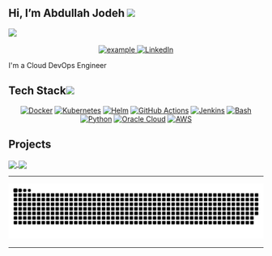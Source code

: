 ## Hi, I’m Abdullah Jodeh <img src = "https://raw.githubusercontent.com/MartinHeinz/MartinHeinz/master/wave.gif" width = 30px> 
<p>
  <a href="https://github.com/DenverCoder1/readme-typing-svg"><img src="https://readme-typing-svg.herokuapp.com?&font=IBM+Plex+Sans&color=abcdef&size=20&lines=Welcome+to+my+GitHub+Profile!;I'm+a+DevOps+Engineer;I'm+also+studying+Computer+Engineering" /></a>
</p>

<p align ="center">	
  <a href="mailto:abdullah.jodeh01@gmail.com?subject=Feedback%20From%20Github&body=Hello," target="_blank">
    <img src="https://img.shields.io/badge/Gmail-D14836?style=for-the-badge&logo=gmail&logoColor=white" alt="example"/>
  </a>
   <a href="https://www.linkedin.com/in/abdullah-jodeh-175967213" target="_blank">
    <img alt="LinkedIn" src="https://img.shields.io/badge/LinkedIn-0077B5?style=for-the-badge&logo=linkedin&logoColor=white">
  </a>   
 
  </a>  
  </p>


<p >I'm a Cloud DevOps Engineer 
</p>



## Tech Stack<img src = "https://media2.giphy.com/media/QssGEmpkyEOhBCb7e1/giphy.gif?cid=ecf05e47a0n3gi1bfqntqmob8g9aid1oyj2wr3ds3mg700bl&rid=giphy.gif" width = 32px> 


<p align="center">
  <a href="#"><img src="https://img.shields.io/badge/Docker-2496ED?logo=docker&logoColor=fff" alt="Docker"></a>
  <a href="#"><img src="https://img.shields.io/badge/Kubernetes-326CE5?logo=kubernetes&logoColor=fff" alt="Kubernetes"></a>
  <a href="#"><img src="https://img.shields.io/badge/Helm-0F1689?logo=helm&logoColor=fff" alt="Helm"></a>
  <a href="#"><img src="https://img.shields.io/badge/GitHub_Actions-2088FF?logo=github-actions&logoColor=white" alt="GitHub Actions"></a>
  <a href="#"><img src="https://img.shields.io/badge/Jenkins-D24939?logo=jenkins&logoColor=white" alt="Jenkins"></a>
  <a href="#"><img src="https://img.shields.io/badge/Bash-4EAA25?logo=gnubash&logoColor=fff" alt="Bash"></a>
  <a href="#"><img src="https://img.shields.io/badge/Python-3776AB?logo=python&logoColor=fff" alt="Python"></a>
  <a href="#"><img src="https://custom-icon-badges.demolab.com/badge/Oracle%20Cloud-F80000?logo=oracle&logoColor=white" alt="Oracle Cloud"></a>
  <a href="#"><img src="https://img.shields.io/badge/AWS-%23FF9900.svg?logo=amazon-web-services&logoColor=white" alt="AWS"></a>
</p>


## Projects

<a href="https://github.com/jodeh/Dockerized-Django-Nginx-Mysql"> 

  <!-- Change the `github-readme-stats.anuraghazra1.vercel.app` to `github-readme-stats.vercel.app`  -->

  <img align="center" src="https://github-readme-stats.vercel.app/api/pin/?username=jodeh&repo=Dockerized-Django-Nginx-Mysql&theme=tokyonight" />

</a>  

<a href="https://github.com/jodeh/K8s-Django-app.git">

  <!-- Change the `github-readme-stats.anuraghazra1.vercel.app` to `github-readme-stats.vercel.app`  -->

  <img align="center" src="https://github-readme-stats.vercel.app/api/pin/?username=jodeh&repo=K8s-Django-app&theme=tokyonight" />

</a> 

----

<p align="center">
  <img  src="https://raw.githubusercontent.com/Elanza-48/Elanza-48/main/resources/img/github-contribution-grid-snake.svg"
    alt="example" />
</p>

-----
